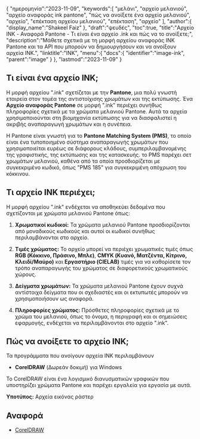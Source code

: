 {
"ημερομηνία":"2023-11-09",
   "keywords":[
"μελάνι",
"αρχείο μελανιού",
"αρχείο αναφοράς ink pantone",
"πώς να ανοίξετε ένα αρχείο μελανιού",
"αρχείο",
"επέκταση αρχείου μελανιού",
"επέκταση",
"αρχείο"
],
   "author":{
"display_name":"Shakeel Faiz"
},
"draft":"ψευδές",
"toc":true,
"title":"Αρχείο INK - Αναφορά Pantone - Τι είναι ένα αρχείο .ink και πώς να το ανοίξετε;",
   "description":"Μάθετε σχετικά με τη μορφή αρχείου αναφοράς INK Pantone και τα API που μπορούν να δημιουργήσουν και να ανοίξουν αρχεία INK.",
"linktitle":"INK",
   "menu":{
      "docs":{
         "identifier":"image-ink",
         "parent":"image"
}
},
"lastmod":"2023-11-09"
}

## Τι είναι ένα αρχείο INK;

Η μορφή αρχείου ".ink" σχετίζεται με την **Pantone**, μια πολύ γνωστή εταιρεία στον τομέα της αντιστοίχισης χρωμάτων και της εκτύπωσης. Ένα **Αρχείο αναφοράς Pantone** σε μορφή ".ink" περιέχει συνήθως πληροφορίες σχετικά με τα χρώματα μελανιού Pantone. Αυτά τα αρχεία χρησιμοποιούνται στη βιομηχανία εκτύπωσης για να διασφαλιστεί η ακριβής αναπαραγωγή χρωμάτων και η συνέπεια.

Η Pantone είναι γνωστή για το **Pantone Matching System (PMS)**, το οποίο είναι ένα τυποποιημένο σύστημα αναπαραγωγής χρωμάτων που χρησιμοποιείται ευρέως σε διάφορους κλάδους, συμπεριλαμβανομένης της γραφιστικής, της εκτύπωσης και της κατασκευής. το PMS παρέχει σετ χρωμάτων μελανιού, καθένα από τα οποία προσδιορίζεται με συγκεκριμένο κωδικό, όπως "PMS 185" για συγκεκριμένη απόχρωση του κόκκινου.

## Τι αρχείο INK περιέχει;

Η μορφή αρχείου ".ink" ενδέχεται να αποθηκεύει δεδομένα που σχετίζονται με χρώματα μελανιού Pantone όπως:

1. **Χρωματικοί κωδικοί:** Τα χρώματα μελανιού Pantone προσδιορίζονται από μοναδικούς κωδικούς και αυτοί οι κωδικοί συνήθως περιλαμβάνονται στο αρχείο.
    



2. **Τιμές χρώματος:** Το αρχείο μπορεί να περιέχει χρωματικές τιμές όπως **RGB (Κόκκινο, Πράσινο, Μπλε)**, **CMYK (Κυανό, Ματζέντα, Κίτρινο, Κλειδί/Μαύρο)** και **Εργαστήριο (CIELAB)** τιμές για να καθορίσετε τον τρόπο αναπαραγωγής του χρώματος σε διαφορετικούς χρωματικούς χώρους.
    



3. **Δείγματα χρωμάτων:** Τα χρώματα μελανιού Pantone έχουν συχνά αντίστοιχα δείγματα που οι σχεδιαστές και οι εκτυπωτές μπορούν να χρησιμοποιήσουν ως αναφορά.
    



4. **Πληροφορίες χρώματος:** Πρόσθετες πληροφορίες σχετικά με το χρώμα του μελανιού, όπως το όνομα, η περιγραφή και οι σημειώσεις εφαρμογής, ενδέχεται να περιλαμβάνονται στο αρχείο ".ink".

## Πώς να ανοίξετε το αρχείο INK;

Τα προγράμματα που ανοίγουν αρχεία INK περιλαμβάνουν

- **CorelDRAW** (Δωρεάν δοκιμή) για Windows

Το CorelDRAW είναι ένα λογισμικό διανυσματικών γραφικών που υποστηρίζει χρώματα Pantone και παρέχει εργαλεία για εργασία με αυτά.

**Υποτύπος:** Αρχεία εικόνας ράστερ

## Αναφορά
* [CorelDRAW](https://en.wikipedia.org/wiki/CorelDRAW)

